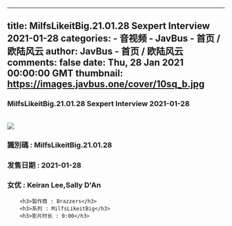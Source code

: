 
---
title: MilfsLikeitBig.21.01.28 Sexpert Interview 2021-01-28
categories: 
    - 音视频
    - JavBus - 首页 / 欧陆风云
author: JavBus - 首页 / 欧陆风云
comments: false
date: Thu, 28 Jan 2021 00:00:00 GMT
thumbnail: https://images.javbus.one/cover/10sq_b.jpg
---

<div>   
<h3>MilfsLikeitBig.21.01.28 Sexpert Interview 2021-01-28</h3>
        <br>
        <img src="https://images.javbus.one/cover/10sq_b.jpg" referrerpolicy="no-referrer">
        <h3>識別碼 : MilfsLikeitBig.21.01.28</h3>
        <h3>发售日期 :  2021-01-28</h3>
        <h3>女优 : Keiran Lee,Sally D'An</h3>
        
        <h3>製作商 : Brazzers</h3>
        <h3>系列 : MilfsLikeitBig</h3>
        <h3>影片时长 : 0:00</h3>  
</div>
            